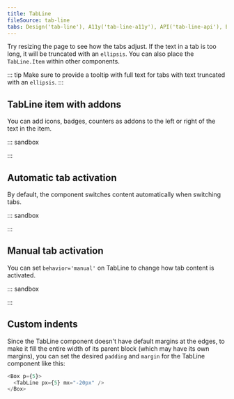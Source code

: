 ```yaml
---
title: TabLine
fileSource: tab-line
tabs: Design('tab-line'), A11y('tab-line-a11y'), API('tab-line-api'), Example('tab-line-code'), Changelog('tab-line-changelog')
---
```


Try resizing the page to see how the tabs adjust. If the text in a tab is too long, it will be truncated with an `ellipsis`. You can also place the `TabLine.Item` within other components.

::: tip
Make sure to provide a tooltip with full text for tabs with text truncated with an `ellipsis`.
:::

## TabLine item with addons

You can add icons, badges, counters as addons to the left or right of the text in the item.

::: sandbox

<script lang="tsx">
  export Demo from './examples/tab_line_item_addons.tsx';
</script>

:::

## Automatic tab activation

By default, the component switches content automatically when switching tabs.

::: sandbox

<script lang="tsx">
  export Demo from './examples/automatic_tab_activation.tsx';
</script>

:::

## Manual tab activation

You can set `behavior='manual'` on TabLine to change how tab content is activated.

::: sandbox

<script lang="tsx">
  export Demo from './examples/manual_tab_activation.tsx';
</script>

:::


## Custom indents

Since the TabLine component doesn't have default margins at the edges, to make it fill the entire width of its parent block (which may have its own margins), you can set the desired `padding` and `margin` for the TabLine component like this:

```typescript
<Box p={5}>
  <TabLine px={5} mx="-20px" />
</Box>
```

